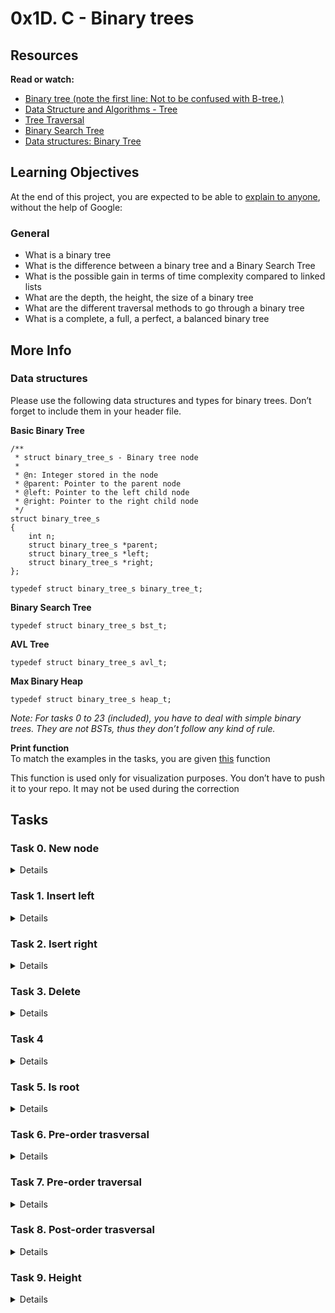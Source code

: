 # 0x1D. C - Binary trees

## Resources
**Read or watch:**

* [Binary tree (note the first line: Not to be confused with B-tree.)](https://en.wikipedia.org/wiki/Binary_tree)
* [Data Structure and Algorithms - Tree](https://www.tutorialspoint.com/data_structures_algorithms/tree_data_structure.htm)
* [Tree Traversal](https://www.programiz.com/dsa/tree-traversal)
* [Binary Search Tree](https://en.wikipedia.org/wiki/Binary_search_tree)
* [Data structures: Binary Tree](https://www.youtube.com/watch?v=H5JubkIy_p8)

## Learning Objectives
At the end of this project, you are expected to be able to [explain to anyone](https://fs.blog/feynman-learning-technique/), without the help of Google:

### General
* What is a binary tree
* What is the difference between a binary tree and a Binary Search Tree
* What is the possible gain in terms of time complexity compared to linked lists
* What are the depth, the height, the size of a binary tree
* What are the different traversal methods to go through a binary tree
* What is a complete, a full, a perfect, a balanced binary tree

## More Info
### Data structures
Please use the following data structures and types for binary trees. Don’t forget to include them in your header file.

**Basic Binary Tree**
```
/**
 * struct binary_tree_s - Binary tree node
 *
 * @n: Integer stored in the node
 * @parent: Pointer to the parent node
 * @left: Pointer to the left child node
 * @right: Pointer to the right child node
 */
struct binary_tree_s
{
    int n;
    struct binary_tree_s *parent;
    struct binary_tree_s *left;
    struct binary_tree_s *right;
};

typedef struct binary_tree_s binary_tree_t;
```

**Binary Search Tree**
```
typedef struct binary_tree_s bst_t;
```

**AVL Tree**
```
typedef struct binary_tree_s avl_t;
```

**Max Binary Heap**
```
typedef struct binary_tree_s heap_t;
```
_Note: For tasks 0 to 23 (included), you have to deal with simple binary trees. They are not BSTs, thus they don’t follow any kind of rule._

**Print function**
<br>
To match the examples in the tasks, you are given [this](https://github.com/holbertonschool/0x1C.c) function

This function is used only for visualization purposes. You don’t have to push it to your repo. It may not be used during the correction

## Tasks
### Task 0. New node
<Details>
Write a function that creates a binary tree node

* Prototype: `binary_tree_t *binary_tree_node(binary_tree_t *parent, int * value)`;
* Where parent` is a pointer to the parent node of the node to create
* And value is the value to put in the new node
* When created, a node does not have any child
* Your function must return a pointer to the new node, or NULL on failure
</Details>

### Task 1. Insert left
<Details>
Write a function that inserts a node as the left-child of another node

* Prototype: `binary_tree_t *binary_tree_insert_left(binary_tree_t *parent, int value)`;
* Where parent is a pointer to the node to insert the left-child in
* And value is the value to store in the new node
* Your function must return a pointer to the created node, or NULL on failure or if parent is NULL
* If parent already has a left-child, the new node must take its place, and the old left-child must be set as the left-child of the new node.
</Details>

### Task 2. Isert right
<Details>
Write a function that inserts a node as the right-child of another node

* `Prototype: binary_tree_t *binary_tree_insert_right(binary_tree_t *parent, int value)`;
* Where parent is a pointer to the node to insert the right-child in
* And value is the value to store in the new node
* Your function must return a pointer to the created node, or NULL on failure or if parent is NULL
* If parent already has a right-child, the new node must take its place, and the old right-child must be set as the right-child of the new node.
</Details>

### Task 3. Delete
<Details>
Write a function that deletes an entire binary tree

* `Prototype: void binary_tree_delete(binary_tree_t *tree)`;
* Where tree is a pointer to the root node of the tree to delete
* If tree is NULL, do nothing
</Details>

### Task 4
<Details>
Write a function that checks if a node is a leaf

* Prototype: int binary_tree_is_leaf(const binary_tree_t *node);
* Where node is a pointer to the node to check
* Your function must return 1 if node is a leaf, otherwise 0
* If node is NULL, return 0
</Details>

### Task 5. Is root
<Details>
Write a function that checks if a given node is a root

* `Prototype: int binary_tree_is_root(const binary_tree_t *node)`;
* Where node is a pointer to the node to check
* Your function must return 1 if node is a root, otherwise 0
* If node is NULL, return 0
</Details>

### Task 6. Pre-order trasversal
<Details>
Write a function that goes through a binary tree using pre-order traversal

* `Prototype: void binary_tree_preorder(const binary_tree_t *tree, void (*func)(int))`;
* Where tree is a pointer to the root node of the tree to traverse
* And func is a pointer to a function to call for each node. The value in the node must be passed as a parameter to this function.
* If tree or func is NULL, do nothing
</Details>

### Task 7. Pre-order traversal
 <Details>
 Write a function that goes through a binary tree using pre-order traversal

* `Prototype: void binary_tree_preorder(const binary_tree_t *tree, void (*func)(int))`;
* Where tree is a pointer to the root node of the tree to traverse
* And func is a pointer to a function to call for each node. The value in the node must be passed as a parameter to this function.
* If tree or func is NULL, do nothing
 </Details>

 ### Task 8. Post-order trasversal
 <Details>
 Write a function that goes through a binary tree using post-order traversal

* `Prototype: void binary_tree_postorder(const binary_tree_t *tree, void (*func)(int))`;
* Where tree is a pointer to the root node of the tree to traverse
* And func is a pointer to a function to call for each node. The value in the node must be passed as a parameter to this function.
* If tree or func is NULL, do nothing
 </Details>

 ### Task 9. Height
 <Details>
 Write a function that measures the height of a binary tree

* `Prototype: size_t binary_tree_height(const binary_tree_t *tree)`;
* Where tree is a pointer to the root node of the tree to measure the height.
* If tree is NULL, your function must return 0
 </Details>
 